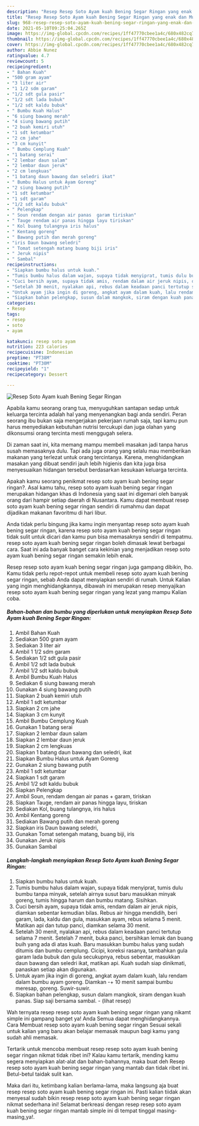 ```yaml
---
description: "Resep Resep Soto Ayam kuah Bening Segar Ringan yang enak dan Mudah Dibuat"
title: "Resep Resep Soto Ayam kuah Bening Segar Ringan yang enak dan Mudah Dibuat"
slug: 968-resep-resep-soto-ayam-kuah-bening-segar-ringan-yang-enak-dan-mudah-dibuat
date: 2021-05-10T09:25:04.265Z
image: https://img-global.cpcdn.com/recipes/1ff47770cbee1a4c/680x482cq70/resep-soto-ayam-kuah-bening-segar-ringan-foto-resep-utama.jpg
thumbnail: https://img-global.cpcdn.com/recipes/1ff47770cbee1a4c/680x482cq70/resep-soto-ayam-kuah-bening-segar-ringan-foto-resep-utama.jpg
cover: https://img-global.cpcdn.com/recipes/1ff47770cbee1a4c/680x482cq70/resep-soto-ayam-kuah-bening-segar-ringan-foto-resep-utama.jpg
author: Abbie Nunez
ratingvalue: 4.7
reviewcount: 5
recipeingredient:
- " Bahan Kuah"
- "500 gram ayam"
- "3 liter air"
- "1 1/2 sdm garam"
- "1/2 sdt gula pasir"
- "1/2 sdt lada bubuk"
- "1/2 sdt kaldu bubuk"
- " Bumbu Kuah Halus"
- "6 siung bawang merah"
- "4 siung bawang putih"
- "2 buah kemiri utuh"
- "1 sdt ketumbar"
- "2 cm jahe"
- "3 cm kunyit"
- " Bumbu Cemplung Kuah"
- "1 batang serai"
- "2 lembar daun salam"
- "2 lembar daun jeruk"
- "2 cm lengkuas"
- "1 batang daun bawang dan seledri ikat"
- " Bumbu Halus untuk Ayam Goreng"
- "2 siung bawang putih"
- "1 sdt ketumbar"
- "1 sdt garam"
- "1/2 sdt kaldu bubuk"
- " Pelengkap"
- " Soun rendam dengan air panas  garam tiriskan"
- " Tauge rendam air panas hingga layu tiriskan"
- " Kol buang tulangnya iris halus"
- " Kentang goreng"
- " Bawang putih dan merah goreng"
- "iris Daun bawang seledri"
- " Tomat setengah matang buang biji iris"
- " Jeruk nipis"
- " Sambal"
recipeinstructions:
- "Siapkan bumbu halus untuk kuah."
- "Tumis bumbu halus dalam wajan, supaya tidak menyiprat, tumis dulu bumbu tanpa minyak, setelah airnya susut baru masukkan minyak goreng, tumis hingga harum dan bumbu matang. Sisihkan."
- "Cuci bersih ayam, supaya tidak amis, rendam dalam air jeruk nipis, diamkan sebentar kemudian bilas. Rebus air hingga mendidih, beri garam, lada, kaldu dan gula, masukkan ayam, rebus selama 5 menit. Matikan api dan tutup panci, diamkan selama 30 menit."
- "Setelah 30 menit, nyalakan api, rebus dalam keadaan panci tertutup selama 7 menit. Setelah 7 menit, buka panci, bersihkan lemak dan buang buih yang ada di atas kuah. Baru masukkan bumbu halus yang sudah ditumis dan bumbu cemplung. Cicipi, koreksi rasanya, tambahkan gula garam lada bubuk dan gula secukupnya, rebus sebentar, masukkan daun bawang dan seledri ikat, matikan api. Kuah sudah siap dinikmati, panaskan setiap akan digunakan."
- "Untuk ayam jika ingin di goreng, angkat ayam dalam kuah, lalu rendam dalam bumbu ayam goreng. Diamkan -+ 10 menit sampai bumbu meresap, goreng. Suwir-suwir."
- "Siapkan bahan pelengkap, susun dalam mangkok, siram dengan kuah panas. Siap saji bersama sambal.           (lihat resep)"
categories:
- Resep
tags:
- resep
- soto
- ayam

katakunci: resep soto ayam 
nutrition: 223 calories
recipecuisine: Indonesian
preptime: "PT38M"
cooktime: "PT30M"
recipeyield: "1"
recipecategory: Dessert

---
```



![Resep Soto Ayam kuah Bening Segar Ringan](https://img-global.cpcdn.com/recipes/1ff47770cbee1a4c/680x482cq70/resep-soto-ayam-kuah-bening-segar-ringan-foto-resep-utama.jpg)

Apabila kamu seorang orang tua, menyuguhkan santapan sedap untuk keluarga tercinta adalah hal yang menyenangkan bagi anda sendiri. Peran seorang ibu bukan saja mengerjakan pekerjaan rumah saja, tapi kamu pun harus menyediakan kebutuhan nutrisi tercukupi dan juga olahan yang dikonsumsi orang tercinta mesti menggugah selera.

Di zaman  saat ini, kita memang mampu membeli masakan jadi tanpa harus susah memasaknya dulu. Tapi ada juga orang yang selalu mau memberikan makanan yang terlezat untuk orang tercintanya. Karena, menghidangkan masakan yang dibuat sendiri jauh lebih higienis dan kita juga bisa menyesuaikan hidangan tersebut berdasarkan kesukaan keluarga tercinta. 



Apakah kamu seorang penikmat resep soto ayam kuah bening segar ringan?. Asal kamu tahu, resep soto ayam kuah bening segar ringan merupakan hidangan khas di Indonesia yang saat ini digemari oleh banyak orang dari hampir setiap daerah di Nusantara. Kamu dapat membuat resep soto ayam kuah bening segar ringan sendiri di rumahmu dan dapat dijadikan makanan favoritmu di hari libur.

Anda tidak perlu bingung jika kamu ingin menyantap resep soto ayam kuah bening segar ringan, karena resep soto ayam kuah bening segar ringan tidak sulit untuk dicari dan kamu pun bisa memasaknya sendiri di tempatmu. resep soto ayam kuah bening segar ringan boleh dimasak lewat berbagai cara. Saat ini ada banyak banget cara kekinian yang menjadikan resep soto ayam kuah bening segar ringan semakin lebih enak.

Resep resep soto ayam kuah bening segar ringan juga gampang dibikin, lho. Kamu tidak perlu repot-repot untuk membeli resep soto ayam kuah bening segar ringan, sebab Anda dapat menyiapkan sendiri di rumah. Untuk Kalian yang ingin menghidangkannya, dibawah ini merupakan resep menyajikan resep soto ayam kuah bening segar ringan yang lezat yang mampu Kalian coba.

<!--inarticleads1-->

##### Bahan-bahan dan bumbu yang diperlukan untuk menyiapkan Resep Soto Ayam kuah Bening Segar Ringan:

1. Ambil  Bahan Kuah
1. Sediakan 500 gram ayam
1. Sediakan 3 liter air
1. Ambil 1 1/2 sdm garam
1. Sediakan 1/2 sdt gula pasir
1. Ambil 1/2 sdt lada bubuk
1. Ambil 1/2 sdt kaldu bubuk
1. Ambil  Bumbu Kuah Halus
1. Sediakan 6 siung bawang merah
1. Gunakan 4 siung bawang putih
1. Siapkan 2 buah kemiri utuh
1. Ambil 1 sdt ketumbar
1. Siapkan 2 cm jahe
1. Siapkan 3 cm kunyit
1. Ambil  Bumbu Cemplung Kuah
1. Gunakan 1 batang serai
1. Siapkan 2 lembar daun salam
1. Siapkan 2 lembar daun jeruk
1. Siapkan 2 cm lengkuas
1. Siapkan 1 batang daun bawang dan seledri, ikat
1. Siapkan  Bumbu Halus untuk Ayam Goreng
1. Gunakan 2 siung bawang putih
1. Ambil 1 sdt ketumbar
1. Siapkan 1 sdt garam
1. Ambil 1/2 sdt kaldu bubuk
1. Siapkan  Pelengkap
1. Ambil  Soun, rendam dengan air panas + garam, tiriskan
1. Siapkan  Tauge, rendam air panas hingga layu, tiriskan
1. Sediakan  Kol, buang tulangnya, iris halus
1. Ambil  Kentang goreng
1. Sediakan  Bawang putih dan merah goreng
1. Siapkan iris Daun bawang seledri,
1. Gunakan  Tomat setengah matang, buang biji, iris
1. Gunakan  Jeruk nipis
1. Gunakan  Sambal




<!--inarticleads2-->

##### Langkah-langkah menyiapkan Resep Soto Ayam kuah Bening Segar Ringan:

1. Siapkan bumbu halus untuk kuah.
1. Tumis bumbu halus dalam wajan, supaya tidak menyiprat, tumis dulu bumbu tanpa minyak, setelah airnya susut baru masukkan minyak goreng, tumis hingga harum dan bumbu matang. Sisihkan.
1. Cuci bersih ayam, supaya tidak amis, rendam dalam air jeruk nipis, diamkan sebentar kemudian bilas. Rebus air hingga mendidih, beri garam, lada, kaldu dan gula, masukkan ayam, rebus selama 5 menit. Matikan api dan tutup panci, diamkan selama 30 menit.
1. Setelah 30 menit, nyalakan api, rebus dalam keadaan panci tertutup selama 7 menit. Setelah 7 menit, buka panci, bersihkan lemak dan buang buih yang ada di atas kuah. Baru masukkan bumbu halus yang sudah ditumis dan bumbu cemplung. Cicipi, koreksi rasanya, tambahkan gula garam lada bubuk dan gula secukupnya, rebus sebentar, masukkan daun bawang dan seledri ikat, matikan api. Kuah sudah siap dinikmati, panaskan setiap akan digunakan.
1. Untuk ayam jika ingin di goreng, angkat ayam dalam kuah, lalu rendam dalam bumbu ayam goreng. Diamkan -+ 10 menit sampai bumbu meresap, goreng. Suwir-suwir.
1. Siapkan bahan pelengkap, susun dalam mangkok, siram dengan kuah panas. Siap saji bersama sambal. -           (lihat resep)




Wah ternyata resep resep soto ayam kuah bening segar ringan yang nikamt simple ini gampang banget ya! Anda Semua dapat menghidangkannya. Cara Membuat resep soto ayam kuah bening segar ringan Sesuai sekali untuk kalian yang baru akan belajar memasak maupun bagi kamu yang sudah ahli memasak.

Tertarik untuk mencoba membuat resep resep soto ayam kuah bening segar ringan nikmat tidak ribet ini? Kalau kamu tertarik, mending kamu segera menyiapkan alat-alat dan bahan-bahannya, maka buat deh Resep resep soto ayam kuah bening segar ringan yang mantab dan tidak ribet ini. Betul-betul taidak sulit kan. 

Maka dari itu, ketimbang kalian berlama-lama, maka langsung aja buat resep resep soto ayam kuah bening segar ringan ini. Pasti kalian tiidak akan menyesal sudah bikin resep resep soto ayam kuah bening segar ringan nikmat sederhana ini! Selamat berkreasi dengan resep resep soto ayam kuah bening segar ringan mantab simple ini di tempat tinggal masing-masing,ya!.

